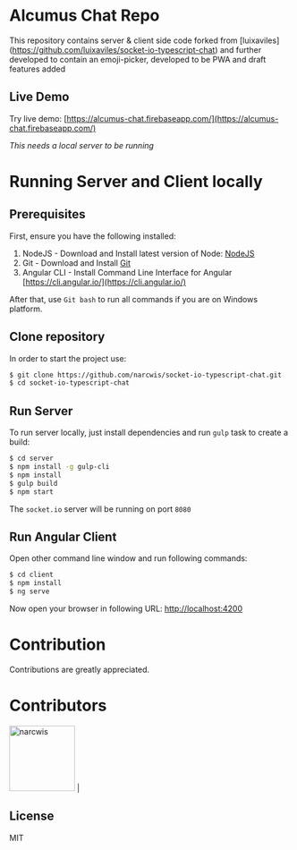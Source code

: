 
Alcumus Chat Repo
=========================================

This repository contains server & client side code  forked from [luixaviles] (https://github.com/luixaviles/socket-io-typescript-chat) and further developed to contain an emoji-picker, developed to be PWA and draft features added

## Live Demo
Try live demo: 
[https://alcumus-chat.firebaseapp.com/](https://alcumus-chat.firebaseapp.com/)

*This needs a local server to be running*

# Running Server and Client locally
## Prerequisites

First, ensure you have the following installed:

1. NodeJS - Download and Install latest version of Node: [NodeJS](https://nodejs.org)
2. Git - Download and Install [Git](https://git-scm.com)
3. Angular CLI - Install Command Line Interface for Angular [https://cli.angular.io/](https://cli.angular.io/)

After that, use `Git bash` to run all commands if you are on Windows platform.

## Clone repository

In order to start the project use:

```bash
$ git clone https://github.com/narcwis/socket-io-typescript-chat.git
$ cd socket-io-typescript-chat
```

## Run Server

To run server locally, just install dependencies and run `gulp` task to create a build:

```bash
$ cd server
$ npm install -g gulp-cli
$ npm install
$ gulp build
$ npm start
```

The `socket.io` server will be running on port `8080`

## Run Angular Client

Open other command line window and run following commands:

```bash
$ cd client
$ npm install
$ ng serve
```

Now open your browser in following URL: [http://localhost:4200](http://localhost:4200/)


# Contribution
Contributions are greatly appreciated.

# Contributors
[<img alt="narcwis" src="https://avatars0.githubusercontent.com/u/9106275?s=460&v=4" width="117">](https://github.com/narcwis) |

## License

MIT

